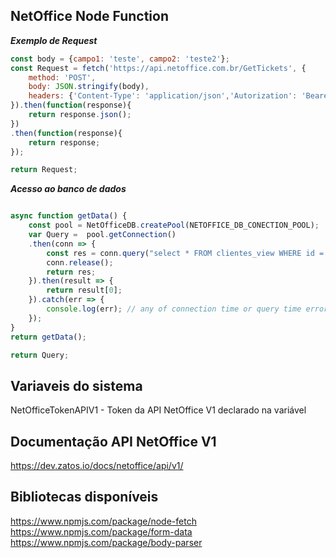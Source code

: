 ## NetOffice Node Function

***Exemplo de Request***	
```javascript	
const body = {campo1: 'teste', campo2: 'teste2'};
const Request = fetch('https://api.netoffice.com.br/GetTickets', {
	method: 'POST',
	body: JSON.stringify(body),
	headers: {'Content-Type': 'application/json','Autorization': 'Bearer 2ihji23hrf23r'}
}).then(function(response){
	return response.json();
})
.then(function(response){
	return response;
});

return Request;
```


***Acesso ao banco de dados***
```javascript	

async function getData() {
	const pool = NetOfficeDB.createPool(NETOFFICE_DB_CONECTION_POOL);
	var Query =  pool.getConnection()
	.then(conn => {
		const res = conn.query("select * FROM clientes_view WHERE id = 123 ");
		conn.release();
		return res;
	}).then(result => {
		return result[0];
	}).catch(err => {
		console.log(err); // any of connection time or query time errors from above<br>
	});
}
return getData();

return Query;
```

## Variaveis do sistema
NetOfficeTokenAPIV1 - Token da API NetOffice V1 declarado na variável <b></b><br>


## Documentação API NetOffice V1
https://dev.zatos.io/docs/netoffice/api/v1/

## Bibliotecas disponíveis
https://www.npmjs.com/package/node-fetch
https://www.npmjs.com/package/form-data
https://www.npmjs.com/package/body-parser
